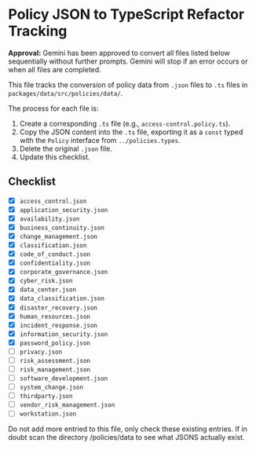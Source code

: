 # Policy JSON to TypeScript Refactor Tracking

**Approval:** Gemini has been approved to convert all files listed below sequentially without further prompts. Gemini will stop if an error occurs or when all files are completed.

This file tracks the conversion of policy data from `.json` files to `.ts` files in `packages/data/src/policies/data/`.

The process for each file is:
1. Create a corresponding `.ts` file (e.g., `access-control.policy.ts`).
2. Copy the JSON content into the `.ts` file, exporting it as a `const` typed with the `Policy` interface from `../policies.types`.
3. Delete the original `.json` file.
4. Update this checklist.

## Checklist

- [x] `access_control.json`
- [x] `application_security.json`
- [x] `availability.json`
- [x] `business_continuity.json`
- [x] `change_management.json`
- [x] `classification.json`
- [x] `code_of_conduct.json`
- [x] `confidentiality.json`
- [x] `corporate_governance.json`
- [x] `cyber_risk.json`
- [x] `data_center.json`
- [x] `data_classification.json`
- [x] `disaster_recovery.json`
- [x] `human_resources.json`
- [x] `incident_response.json`
- [x] `information_security.json`
- [x] `password_policy.json`
- [ ] `privacy.json`
- [ ] `risk_assessment.json`
- [ ] `risk_management.json`
- [ ] `software_development.json`
- [ ] `system_change.json`
- [ ] `thirdparty.json`
- [ ] `vendor_risk_management.json`
- [ ] `workstation.json` 

Do not add more entried to this file, only check these existing entries. If in doubt scan the directory /policies/data to see what JSONS actually exist.
